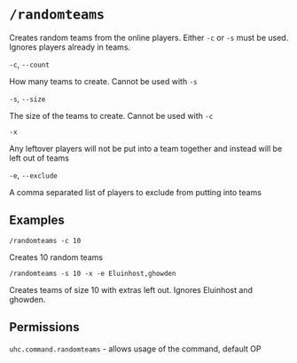 # `/randomteams`

Creates random teams from the online players. Either `-c` or `-s` must be used.
Ignores players already in teams.

`-c`, `--count`

How many teams to create. Cannot be used with `-s`

`-s`, `--size`

The size of the teams to create. Cannot be used with `-c`

`-x`

Any leftover players will not be put into a team together and instead will be left out of teams

`-e`, `--exclude`

A comma separated list of players to exclude from putting into teams

## Examples

`/randomteams -c 10`

Creates 10 random teams

`/randomteams -s 10 -x -e Eluinhost,ghowden`

Creates teams of size 10 with extras left out. Ignores Eluinhost and ghowden.

## Permissions

`uhc.command.randomteams` - allows usage of the command, default OP
